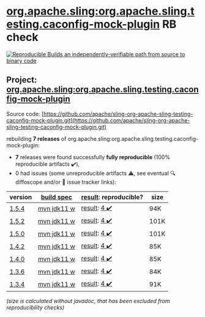 [org.apache.sling:org.apache.sling.testing.caconfig-mock-plugin](https://central.sonatype.com/artifact/org.apache.sling/org.apache.sling.testing.caconfig-mock-plugin/versions) RB check
=======

[![Reproducible Builds](https://reproducible-builds.org/images/logos/rb.svg) an independently-verifiable path from source to binary code](https://reproducible-builds.org/)

## Project: [org.apache.sling:org.apache.sling.testing.caconfig-mock-plugin](https://central.sonatype.com/artifact/org.apache.sling/org.apache.sling.testing.caconfig-mock-plugin/versions)

Source code: [https://github.com/apache/sling-org-apache-sling-testing-caconfig-mock-plugin.git](https://github.com/apache/sling-org-apache-sling-testing-caconfig-mock-plugin.git)

rebuilding **7 releases** of org.apache.sling:org.apache.sling.testing.caconfig-mock-plugin:
- **7** releases were found successfully **fully reproducible** (100% reproducible artifacts :heavy_check_mark:),
- 0 had issues (some unreproducible artifacts :warning:, see eventual :mag: diffoscope and/or :memo: issue tracker links):

| version | [build spec](/BUILDSPEC.md) | [result](https://reproducible-builds.org/docs/jvm/): reproducible? | size |
| -- | --------- | ------ | -- |
| [1.5.4](https://central.sonatype.com/artifact/org.apache.sling/org.apache.sling.testing.caconfig-mock-plugin/1.5.4/pom) | [mvn jdk11 w](org.apache.sling.testing.caconfig-mock-plugin-1.5.4.buildspec) | [result](org.apache.sling.testing.caconfig-mock-plugin-1.5.4.buildinfo): [4 :heavy_check_mark: ](org.apache.sling.testing.caconfig-mock-plugin-1.5.4.buildcompare) | 94K |
| [1.5.2](https://central.sonatype.com/artifact/org.apache.sling/org.apache.sling.testing.caconfig-mock-plugin/1.5.2/pom) | [mvn jdk11 w](org.apache.sling.testing.caconfig-mock-plugin-1.5.2.buildspec) | [result](org.apache.sling.testing.caconfig-mock-plugin-1.5.2.buildinfo): [4 :heavy_check_mark: ](org.apache.sling.testing.caconfig-mock-plugin-1.5.2.buildcompare) | 101K |
| [1.5.0](https://central.sonatype.com/artifact/org.apache.sling/org.apache.sling.testing.caconfig-mock-plugin/1.5.0/pom) | [mvn jdk11 w](org.apache.sling.testing.caconfig-mock-plugin-1.5.0.buildspec) | [result](org.apache.sling.testing.caconfig-mock-plugin-1.5.0.buildinfo): [4 :heavy_check_mark: ](org.apache.sling.testing.caconfig-mock-plugin-1.5.0.buildcompare) | 101K |
| [1.4.2](https://central.sonatype.com/artifact/org.apache.sling/org.apache.sling.testing.caconfig-mock-plugin/1.4.2/pom) | [mvn jdk11 w](org.apache.sling.testing.caconfig-mock-plugin-1.4.2.buildspec) | [result](org.apache.sling.testing.caconfig-mock-plugin-1.4.2.buildinfo): [4 :heavy_check_mark: ](org.apache.sling.testing.caconfig-mock-plugin-1.4.2.buildcompare) | 85K |
| [1.4.0](https://central.sonatype.com/artifact/org.apache.sling/org.apache.sling.testing.caconfig-mock-plugin/1.4.0/pom) | [mvn jdk11 w](org.apache.sling.testing.caconfig-mock-plugin-1.4.0.buildspec) | [result](org.apache.sling.testing.caconfig-mock-plugin-1.4.0.buildinfo): [4 :heavy_check_mark: ](org.apache.sling.testing.caconfig-mock-plugin-1.4.0.buildcompare) | 85K |
| [1.3.6](https://central.sonatype.com/artifact/org.apache.sling/org.apache.sling.testing.caconfig-mock-plugin/1.3.6/pom) | [mvn jdk11 w](org.apache.sling.testing.caconfig-mock-plugin-1.3.6.buildspec) | [result](org.apache.sling.testing.caconfig-mock-plugin-1.3.6.buildinfo): [4 :heavy_check_mark: ](org.apache.sling.testing.caconfig-mock-plugin-1.3.6.buildcompare) | 84K |
| [1.3.4](https://central.sonatype.com/artifact/org.apache.sling/org.apache.sling.testing.caconfig-mock-plugin/1.3.4/pom) | [mvn jdk11 w](org.apache.sling.testing.caconfig-mock-plugin-1.3.4.buildspec) | [result](org.apache.sling.testing.caconfig-mock-plugin-1.3.4.buildinfo): [4 :heavy_check_mark: ](org.apache.sling.testing.caconfig-mock-plugin-1.3.4.buildcompare) | 91K |

<i>(size is calculated without javadoc, that has been excluded from reproducibility checks)</i>
